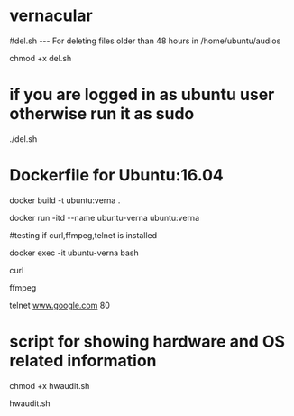 # vernacular

#del.sh --- For deleting files older than 48 hours in /home/ubuntu/audios

chmod +x del.sh

# if you are logged in as ubuntu user otherwise run it as sudo
./del.sh

# Dockerfile for Ubuntu:16.04

docker build -t ubuntu:verna .

docker run  -itd --name ubuntu-verna ubuntu:verna

#testing if curl,ffmpeg,telnet is installed

docker exec -it ubuntu-verna bash

curl <URL>
  
ffmpeg

telnet www.google.com 80

# script for showing hardware and OS related information

chmod +x hwaudit.sh

hwaudit.sh
